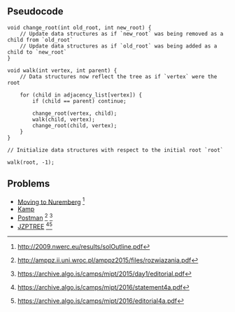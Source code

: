 ## Pseudocode
~~~{.cpp}
void change_root(int old_root, int new_root) {
    // Update data structures as if `new_root` was being removed as a child from `old_root`
    // Update data structures as if `old_root` was being added as a child to `new_root`
}

void walk(int vertex, int parent) {
    // Data structures now reflect the tree as if `vertex` were the root

    for (child in adjacency_list[vertex]) {
        if (child == parent) continue;

        change_root(vertex, child);
        walk(child, vertex);
        change_root(child, vertex);
    }
}

// Initialize data structures with respect to the initial root `root`

walk(root, -1);
~~~


## Problems
- [Moving to Nuremberg](https://open.kattis.com/problems/nuremberg) [^1]
- [Kamp](https://open.kattis.com/problems/kamp)
- [Postman](http://amppz.ii.uni.wroc.pl/amppz2015/files/zadania_en.pdf) [^2] [^5]
- [JZPTREE](http://acm.hdu.edu.cn/showproblem.php?pid=4625) [^3][^4]

[^1]: <http://2009.nwerc.eu/results/solOutline.pdf>
[^2]: <http://amppz.ii.uni.wroc.pl/amppz2015/files/rozwiazania.pdf>
[^3]: <https://archive.algo.is/camps/mipt/2016/statement4a.pdf>
[^4]: <https://archive.algo.is/camps/mipt/2016/editorial4a.pdf>
[^5]: <https://archive.algo.is/camps/mipt/2015/day1/editorial.pdf>